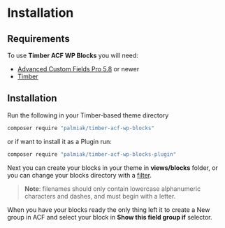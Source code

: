 # Installation

## Requirements
To use **Timber ACF WP Blocks** you will need:
- [Advanced Custom Fields Pro 5.8](https://www.advancedcustomfields.com) or newer
- [Timber](https://github.com/timber/timber)

## Installation
Run the following in your Timber-based theme directory
```sh
composer require "palmiak/timber-acf-wp-blocks"
```

or if want to install it as a Plugin run:
```sh
composer require "palmiak/timber-acf-wp-blocks-plugin"
```

Next you can create your blocks in your theme in **views/blocks** folder, or you can change your blocks directory with a [filter](filters.md).

> **Note**: filenames should only contain lowercase alphanumeric characters and dashes, and must begin with a letter.

When you have your blocks ready the only thing left it to create a New group in ACF and select your block in **Show this field group if** selector.
